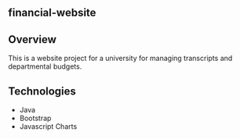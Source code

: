 **financial-website**
--------------------

**Overview**
----------------

This is a website project for a university for managing transcripts and departmental budgets.

**Technologies**
-----------------

* Java
* Bootstrap
* Javascript Charts
